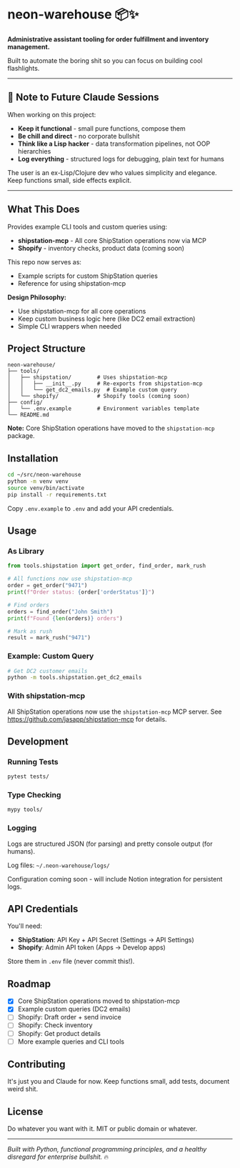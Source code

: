 # neon-warehouse 📦✨

**Administrative assistant tooling for order fulfillment and inventory management.**

Built to automate the boring shit so you can focus on building cool flashlights.

---

## 🤖 Note to Future Claude Sessions

When working on this project:
- **Keep it functional** - small pure functions, compose them
- **Be chill and direct** - no corporate bullshit
- **Think like a Lisp hacker** - data transformation pipelines, not OOP hierarchies
- **Log everything** - structured logs for debugging, plain text for humans

The user is an ex-Lisp/Clojure dev who values simplicity and elegance. Keep functions small, side effects explicit.

---

## What This Does

Provides example CLI tools and custom queries using:
- **shipstation-mcp** - All core ShipStation operations now via MCP
- **Shopify** - inventory checks, product data (coming soon)

This repo now serves as:
- Example scripts for custom ShipStation queries
- Reference for using shipstation-mcp

**Design Philosophy:**
- Use shipstation-mcp for all core operations
- Keep custom business logic here (like DC2 email extraction)
- Simple CLI wrappers when needed

## Project Structure

```
neon-warehouse/
├── tools/
│   ├── shipstation/        # Uses shipstation-mcp
│   │   ├── __init__.py     # Re-exports from shipstation-mcp
│   │   └── get_dc2_emails.py  # Example custom query
│   └── shopify/            # Shopify tools (coming soon)
├── config/
│   └── .env.example        # Environment variables template
└── README.md
```

**Note:** Core ShipStation operations have moved to the `shipstation-mcp` package.

## Installation

```bash
cd ~/src/neon-warehouse
python -m venv venv
source venv/bin/activate
pip install -r requirements.txt
```

Copy `.env.example` to `.env` and add your API credentials.

## Usage

### As Library
```python
from tools.shipstation import get_order, find_order, mark_rush

# All functions now use shipstation-mcp
order = get_order("9471")
print(f"Order status: {order['orderStatus']}")

# Find orders
orders = find_order("John Smith")
print(f"Found {len(orders)} orders")

# Mark as rush
result = mark_rush("9471")
```

### Example: Custom Query
```bash
# Get DC2 customer emails
python -m tools.shipstation.get_dc2_emails
```

### With shipstation-mcp
All ShipStation operations now use the `shipstation-mcp` MCP server.
See https://github.com/jasapp/shipstation-mcp for details.

## Development

### Running Tests
```bash
pytest tests/
```

### Type Checking
```bash
mypy tools/
```

### Logging

Logs are structured JSON (for parsing) and pretty console output (for humans).

Log files: `~/.neon-warehouse/logs/`

Configuration coming soon - will include Notion integration for persistent logs.

## API Credentials

You'll need:
- **ShipStation**: API Key + API Secret (Settings → API Settings)
- **Shopify**: Admin API token (Apps → Develop apps)

Store them in `.env` file (never commit this!).

## Roadmap

- [x] Core ShipStation operations moved to shipstation-mcp
- [x] Example custom queries (DC2 emails)
- [ ] Shopify: Draft order + send invoice
- [ ] Shopify: Check inventory
- [ ] Shopify: Get product details
- [ ] More example queries and CLI tools

## Contributing

It's just you and Claude for now. Keep functions small, add tests, document weird shit.

## License

Do whatever you want with it. MIT or public domain or whatever.

---

*Built with Python, functional programming principles, and a healthy disregard for enterprise bullshit.* 🔥
